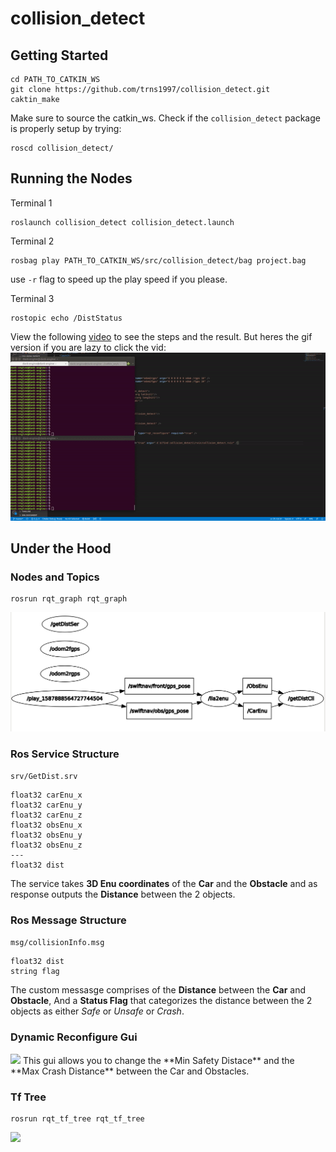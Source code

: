 # collision_detect

## Getting Started
```
cd PATH_TO_CATKIN_WS
git clone https://github.com/trns1997/collision_detect.git
caktin_make 
```
Make sure to source the catkin_ws. Check if the `collision_detect` package is properly setup by trying:
```
roscd collision_detect/
```

## Running the Nodes
Terminal 1
```
roslaunch collision_detect collision_detect.launch
```
Terminal 2
```
rosbag play PATH_TO_CATKIN_WS/src/collision_detect/bag project.bag
```
use `-r` flag to speed up the play speed if you please.

Terminal 3
```
rostopic echo /DistStatus
```
View the following [video](https://github.com/trns1997/collision_detect/blob/master/media/demoVideo.mp4) to see the steps and the result. But heres the gif version if you are lazy to click the vid:
<img src= https://github.com/trns1997/collision_detect/blob/master/media/demoVid.gif/>

## Under the Hood

### Nodes and Topics
```
rosrun rqt_graph rqt_graph
```
<img src=https://github.com/trns1997/collision_detect/blob/master/media/rqt_graph.png>

### Ros Service Structure
```srv/GetDist.srv```
```
float32 carEnu_x
float32 carEnu_y
float32 carEnu_z
float32 obsEnu_x
float32 obsEnu_y
float32 obsEnu_z
---
float32 dist  
```
The service takes **3D Enu coordinates** of the **Car** and the **Obstacle** and as response outputs the **Distance** between the 2 objects.

### Ros Message Structure
```msg/collisionInfo.msg```
```
float32 dist
string flag
```
The custom messasge comprises of the **Distance** between the **Car** and **Obstacle**, And a **Status Flag** that categorizes the distance between the 2 objects as either *Safe* or *Unsafe* or *Crash*.

### Dynamic Reconfigure Gui
<img src=https://github.com/trns1997/collision_detect/blob/master/media/reconf_gui.png>
This gui allows you to change the **Min Safety Distace** and the **Max Crash Distance** between the Car and Obstacles.

### Tf Tree
```
rosrun rqt_tf_tree rqt_tf_tree
```
<img src=https://github.com/trns1997/collision_detect/blob/master/media/tf_tree.png>
